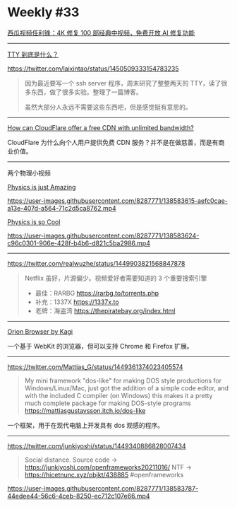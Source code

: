 # Weekly #33

[西瓜视频任利锋：4K 修复 100 部经典中视频，免费开放 AI 修复功能](https://mp.weixin.qq.com/s/8OPRbJdI4-2g2ZfuwpFl6A)

---

[TTY 到底是什么？](https://www.kawabangga.com/posts/4515)

https://twitter.com/laixintao/status/1450509333154783235

> 因为最近要写一个 ssh server 程序，周末研究了整整两天的 TTY，读了很多东西，做了很多实验。整理了一篇博客。
>
> 虽然大部分人永远不需要这些东西吧，但是感觉挺有意思的。

---

[How can CloudFlare offer a free CDN with unlimited bandwidth?](https://webmasters.stackexchange.com/questions/88659/how-can-cloudflare-offer-a-free-cdn-with-unlimited-bandwidth)

CloudFlare 为什么向个人用户提供免费 CDN 服务？并不是在做慈善，而是有商业价值。

---

两个物理小视频

[Physics is just Amazing](https://twitter.com/amazing_physics/status/1451737913566322693)

https://user-images.githubusercontent.com/8287771/138583615-aefc0cae-a13e-407d-a564-71c2d5ca8762.mp4

[Physics is so Cool](https://twitter.com/amazing_physics/status/1451949159246962695)

https://user-images.githubusercontent.com/8287771/138583624-c96c0301-906e-428f-b4b6-d821c5ba2986.mp4

---

https://twitter.com/realwuzhe/status/1449903821568847878

> Netflix 虽好，片源偏少。视频爱好者需要知道的 3 个重要搜索引擎
>
> - 最佳：RARBG https://rarbg.to/torrents.php
> - 补充：1337X https://1337x.to
> - 老牌：海盗湾 https://thepiratebay.org/index.html

---

[Orion Browser by Kagi](https://browser.kagi.com)

一个基于 WebKit 的浏览器，但可以支持 Chrome 和 Firefox 扩展。

---

https://twitter.com/Mattias_G/status/1449361374023405574

> My mini framework "dos-like" for making DOS style productions for Windows/Linux/Mac, just got the addition of a simple code editor, and with the included C compiler (on Windows) this makes it a pretty much complete package for making DOS-style programs
> https://mattiasgustavsson.itch.io/dos-like

一个框架，用于在现代电脑上开发具有 dos 观感的程序。

---

https://twitter.com/junkiyoshi/status/1449340886828007434

> Social distance. Source code -> https://junkiyoshi.com/openframeworks20211016/ NTF -> https://hicetnunc.xyz/objkt/438885 #openframeworks

https://user-images.githubusercontent.com/8287771/138583787-44edee44-56c6-4ceb-8250-ec712c107e66.mp4
